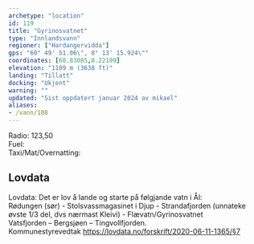 ```yaml
---
archetype: "location"
id: 119
title: "Gyrinosvatnet"
type: "Innlandsvann"
regioner: ["Hardangervidda"]
gps: "60° 49' 51.06\", 8° 13' 15.924\""
coordinates: [60.83085,8.22109]
elevation: "1109 m (3638 ft)"
landing: "Tillatt"
docking: "Ukjent"
warning: ""
updated: "Sist oppdatert januar 2024 av mikael"
aliases:
- /vann/108
---
```


Radio: 123,50\
Fuel:\
Taxi/Mat/Overnatting:

## Lovdata

Lovdata: Det er lov å lande og starte på følgjande vatn i Ål:\
Rødungen (sør) - Stolsvassmagasinet i Djup - Strandafjorden (unnateke øvste 1/3 del, dvs nærmast Kleivi) - Flævatn/Gyrinosvatnet\
Vatsfjorden – Bergsjøen – Tingvollfjorden.\
Kommunestyrevedtak 
https://lovdata.no/forskrift/2020-06-11-1365/§7
